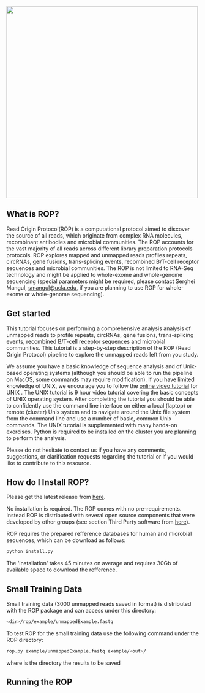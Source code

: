
<img src="http://serghei.bioinformatics.ucla.edu/wp-content/uploads/sites/6/2015/10/rop.png" width="500">


## What is ROP?

Read Origin Protocol(ROP) is a computational protocol aimed to discover the source of all reads, which originate from complex RNA molecules, recombinant antibodies and microbial communities. The ROP accounts for the vast majority of all reads across different library preparation protocols protocols. ROP explores mapped and unmapped reads profiles repeats, circRNAs, gene fusions, trans-splicing events, recombined B/T-cell receptor sequences and microbial communities.  The ROP is not limited to RNA-Seq technology and might be applied to whole-exome and whole-genome sequencing (special parameters might be required, please contact Serghei Mangul, smangul@ucla.edu, if you are planning to use ROP for whole-exome or whole-genome sequencing).

## Get started 
This tutorial focuses on performing a comprehensive analysis analysis of unmapped reads to profile repeats, circRNAs, gene fusions, trans-splicing events, recombined B/T-cell receptor sequences and microbial communities. 
This tutorial is a step-by-step description of the ROP (Read Origin Protocol) pipeline to explore the unmapped reads left from you study. 

We assume you have a basic knowledge of sequence analysis and of Unix-based operating systems (although you should be able to run the pipeline on MacOS, some commands may require modification). If you have limited knowledge of UNIX, we encourage you to follow the [online video tutorial](http://qcb.ucla.edu/collaboratory/workshops/collaboratory-workshop-1/) for UNIX . The UNIX tutorial is 9 hour video tutorial covering the basic concepts of UNIX operating system. After completing the tutorial you should be able to confidently use the command line interface on either a local (laptop) or remote (cluster) Unix system and to navigate around the Unix file system from the command line and use a number of basic, common Unix commands. The UNIX tutorial is supplemented with many hands-on exercises. Python  is required to be installed on the cluster you are planning to perform the analysis.

Please do not hesitate to contact us if you have any comments, suggestions, or clarification requests regarding the tutorial or if you would like to contribute to this resource. 

## How do I Install ROP?

Please get the latest release from [here](http://serghei.bioinformatics.ucla.edu/rop/).


No installation is required. The ROP comes with no pre-requirements. Instead ROP is distributed with several open source components that were developed by other groups (see section Third Party software from [here](http://serghei.bioinformatics.ucla.edu/rop/)). 

ROP requires the prepared refference databases for human and microbial sequences, which can be download as follows:

```bash
python install.py 
``` 

The 'installation' takes 45 minutes on average and requires 30Gb of available space to download the refference. 

## Small Training Data

Small training data (3000 unmapped reads saved in <fastq> format) is distributed with the ROP package and can access under this directory:

 ```bash
<dir>/rop/example/unmappedExample.fastq
``` 

To test ROP for the small training data use the following command under the ROP directory:

 ```bash
rop.py example/unmappedExample.fastq example/<out>/
```

where <out> is the directory the results to be saved 
 
## Running the ROP
